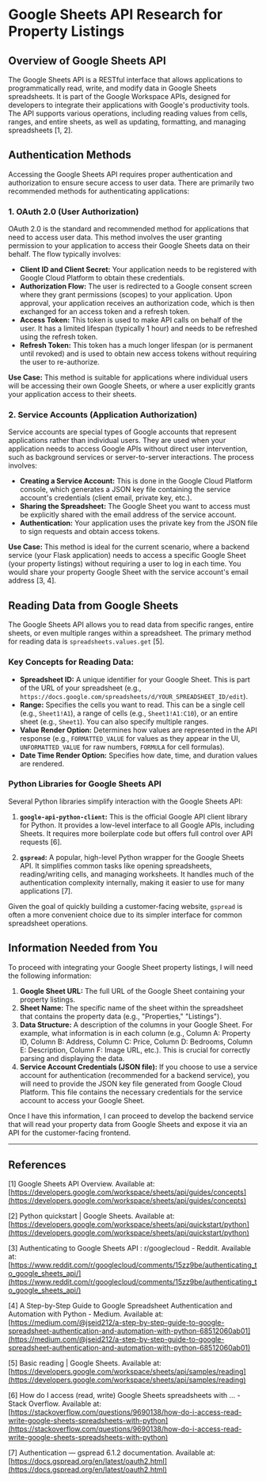 # Google Sheets API Research for Property Listings

## Overview of Google Sheets API

The Google Sheets API is a RESTful interface that allows applications to programmatically read, write, and modify data in Google Sheets spreadsheets. It is part of the Google Workspace APIs, designed for developers to integrate their applications with Google's productivity tools. The API supports various operations, including reading values from cells, ranges, and entire sheets, as well as updating, formatting, and managing spreadsheets [1, 2].

## Authentication Methods

Accessing the Google Sheets API requires proper authentication and authorization to ensure secure access to user data. There are primarily two recommended methods for authenticating applications:

### 1. OAuth 2.0 (User Authorization)

OAuth 2.0 is the standard and recommended method for applications that need to access user data. This method involves the user granting permission to your application to access their Google Sheets data on their behalf. The flow typically involves:

*   **Client ID and Client Secret:** Your application needs to be registered with Google Cloud Platform to obtain these credentials.
*   **Authorization Flow:** The user is redirected to a Google consent screen where they grant permissions (scopes) to your application. Upon approval, your application receives an authorization code, which is then exchanged for an access token and a refresh token.
*   **Access Token:** This token is used to make API calls on behalf of the user. It has a limited lifespan (typically 1 hour) and needs to be refreshed using the refresh token.
*   **Refresh Token:** This token has a much longer lifespan (or is permanent until revoked) and is used to obtain new access tokens without requiring the user to re-authorize.

**Use Case:** This method is suitable for applications where individual users will be accessing their own Google Sheets, or where a user explicitly grants your application access to their sheets.

### 2. Service Accounts (Application Authorization)

Service accounts are special types of Google accounts that represent applications rather than individual users. They are used when your application needs to access Google APIs without direct user intervention, such as background services or server-to-server interactions. The process involves:

*   **Creating a Service Account:** This is done in the Google Cloud Platform console, which generates a JSON key file containing the service account's credentials (client email, private key, etc.).
*   **Sharing the Spreadsheet:** The Google Sheet you want to access must be explicitly shared with the email address of the service account.
*   **Authentication:** Your application uses the private key from the JSON file to sign requests and obtain access tokens.

**Use Case:** This method is ideal for the current scenario, where a backend service (your Flask application) needs to access a specific Google Sheet (your property listings) without requiring a user to log in each time. You would share your property Google Sheet with the service account's email address [3, 4].

## Reading Data from Google Sheets

The Google Sheets API allows you to read data from specific ranges, entire sheets, or even multiple ranges within a spreadsheet. The primary method for reading data is `spreadsheets.values.get` [5].

### Key Concepts for Reading Data:

*   **Spreadsheet ID:** A unique identifier for your Google Sheet. This is part of the URL of your spreadsheet (e.g., `https://docs.google.com/spreadsheets/d/YOUR_SPREADSHEET_ID/edit`).
*   **Range:** Specifies the cells you want to read. This can be a single cell (e.g., `Sheet1!A1`), a range of cells (e.g., `Sheet1!A1:C10`), or an entire sheet (e.g., `Sheet1`). You can also specify multiple ranges.
*   **Value Render Option:** Determines how values are represented in the API response (e.g., `FORMATTED_VALUE` for values as they appear in the UI, `UNFORMATTED_VALUE` for raw numbers, `FORMULA` for cell formulas).
*   **Date Time Render Option:** Specifies how date, time, and duration values are rendered.

### Python Libraries for Google Sheets API

Several Python libraries simplify interaction with the Google Sheets API:

1.  **`google-api-python-client`:** This is the official Google API client library for Python. It provides a low-level interface to all Google APIs, including Sheets. It requires more boilerplate code but offers full control over API requests [6].

2.  **`gspread`:** A popular, high-level Python wrapper for the Google Sheets API. It simplifies common tasks like opening spreadsheets, reading/writing cells, and managing worksheets. It handles much of the authentication complexity internally, making it easier to use for many applications [7].

Given the goal of quickly building a customer-facing website, `gspread` is often a more convenient choice due to its simpler interface for common spreadsheet operations.

## Information Needed from You

To proceed with integrating your Google Sheet property listings, I will need the following information:

1.  **Google Sheet URL:** The full URL of the Google Sheet containing your property listings.
2.  **Sheet Name:** The specific name of the sheet within the spreadsheet that contains the property data (e.g., "Properties," "Listings").
3.  **Data Structure:** A description of the columns in your Google Sheet. For example, what information is in each column (e.g., Column A: Property ID, Column B: Address, Column C: Price, Column D: Bedrooms, Column E: Description, Column F: Image URL, etc.). This is crucial for correctly parsing and displaying the data.
4.  **Service Account Credentials (JSON file):** If you choose to use a service account for authentication (recommended for a backend service), you will need to provide the JSON key file generated from Google Cloud Platform. This file contains the necessary credentials for the service account to access your Google Sheet.

Once I have this information, I can proceed to develop the backend service that will read your property data from Google Sheets and expose it via an API for the customer-facing frontend.

---

## References

[1] Google Sheets API Overview. Available at: [https://developers.google.com/workspace/sheets/api/guides/concepts](https://developers.google.com/workspace/sheets/api/guides/concepts)

[2] Python quickstart | Google Sheets. Available at: [https://developers.google.com/workspace/sheets/api/quickstart/python](https://developers.google.com/workspace/sheets/api/quickstart/python)

[3] Authenticating to Google Sheets API : r/googlecloud - Reddit. Available at: [https://www.reddit.com/r/googlecloud/comments/15zz9be/authenticating_to_google_sheets_api/](https://www.reddit.com/r/googlecloud/comments/15zz9be/authenticating_to_google_sheets_api/)

[4] A Step-by-Step Guide to Google Spreadsheet Authentication and Automation with Python - Medium. Available at: [https://medium.com/@jseid212/a-step-by-step-guide-to-google-spreadsheet-authentication-and-automation-with-python-68512060ab01](https://medium.com/@jseid212/a-step-by-step-guide-to-google-spreadsheet-authentication-and-automation-with-python-68512060ab01)

[5] Basic reading | Google Sheets. Available at: [https://developers.google.com/workspace/sheets/api/samples/reading](https://developers.google.com/workspace/sheets/api/samples/reading)

[6] How do I access (read, write) Google Sheets spreadsheets with ... - Stack Overflow. Available at: [https://stackoverflow.com/questions/9690138/how-do-i-access-read-write-google-sheets-spreadsheets-with-python](https://stackoverflow.com/questions/9690138/how-do-i-access-read-write-google-sheets-spreadsheets-with-python)

[7] Authentication — gspread 6.1.2 documentation. Available at: [https://docs.gspread.org/en/latest/oauth2.html](https://docs.gspread.org/en/latest/oauth2.html)


